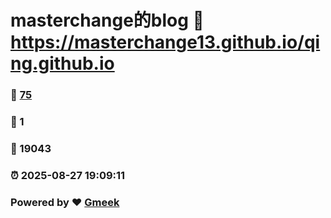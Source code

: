 # masterchange的blog :link: https://masterchange13.github.io/qing.github.io 
### :page_facing_up: [75](https://masterchange13.github.io/qing.github.io/tag.html) 
### :speech_balloon: 1 
### :hibiscus: 19043 
### :alarm_clock: 2025-08-27 19:09:11 
### Powered by :heart: [Gmeek](https://github.com/Meekdai/Gmeek)
